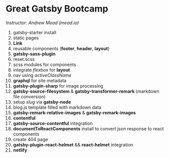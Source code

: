 # Great Gatsby Bootcamp

Instructor: _Andrew Mead (mead.io)_

1. gatsby-starter install
1. static pages
1. **Link**
1. reusable components (**footer**, **header**, **layout**)
1. **gatsby-sass-plugin**
1. reset.scss
1. scss modules for components
1. integrate _flexbox_ for **layout**
1. nav using _activeClassName_
1. **graphql** for site metadata
1. **gatsby-plugin-sharp** for image processing
1. **gatsby-source-filesystem** & **gatsby-transformer-remark** (markdown file conversion)
1. setup _slug_ via **gatsby-node**
1. blog.js template filled with markdown data
1. **gatsby-remark-relative-images** & **gatsby-remark-images**
1. **contentful**
1. **gatsby-source-contentful** integration
1. **documentToReactComponents** install to convert json response to react components
1. create 404 page
1. **gatsby-plugin-react-helmet** && **react-helmet** integration
1. **netlify**
